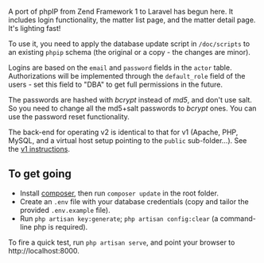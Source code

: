 A port of phpIP from Zend Framework 1 to Laravel has begun here. It includes login functionality, the matter list page, and the matter detail page. It's lighting fast!

To use it, you need to apply the database update script in `/doc/scripts` to an existing `phpip` schema (the original or a copy - the changes are minor).

Logins are based on the `email` and `password` fields in the `actor` table. Authorizations will be implemented through the `default_role` field of the users - set this field to "DBA" to get full permissions in the future.

The passwords are hashed with _bcrypt_ instead of _md5_, and don't use salt. So you need to change all the md5+salt passwords to _bcrypt_ ones. You can use the password reset functionality.

The back-end for operating v2 is identical to that for v1 (Apache, PHP, MySQL, and a virtual host setup pointing to the `public` sub-folder...). See the [v1 instructions](https://github.com/jjdejong/phpip/wiki/Installing). 

## To get going
* Install [composer](https://getcomposer.org/), then run `composer update` in the root folder.
* Create an `.env` file with your database credentials (copy and tailor the provided `.env.example` file).
* Run `php artisan key:generate`; `php artisan config:clear` (a command-line php is required).

To fire a quick test, run `php artisan serve`, and point your browser to http://localhost:8000.
